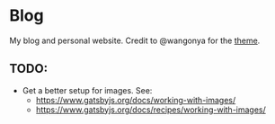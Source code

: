 # Blog

My blog and personal website. Credit to @wangonya for the [theme](https://github.com/wangonya/the-plain-gatsby).

## TODO:

- Get a better setup for images. See:
  - https://www.gatsbyjs.org/docs/working-with-images/
  - https://www.gatsbyjs.org/docs/recipes/working-with-images/
